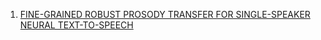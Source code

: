 

1) [FINE-GRAINED ROBUST PROSODY TRANSFER FOR SINGLE-SPEAKER NEURAL TEXT-TO-SPEECH](https://arxiv.org/pdf/1907.02479.pdf)
